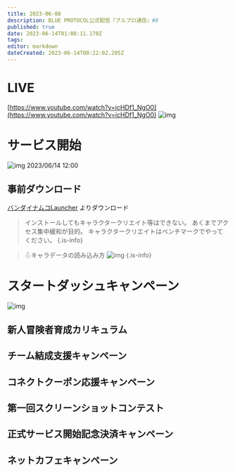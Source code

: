 ```yaml
---
title: 2023-06-08
description: BLUE PROTOCOL公式配信『ブルプロ通信』#8
published: true
date: 2023-06-14T01:08:11.170Z
tags: 
editor: markdown
dateCreated: 2023-06-14T00:22:02.205Z
---
```


# LIVE

[https://www.youtube.com/watch?v=icHDf1_NgO0](https://www.youtube.com/watch?v=icHDf1_NgO0)
![img](https://pbs.twimg.com/media/FyGJA0TacAA5w-V?format=jpg&name=small)


# サービス開始
![img](https://pbs.twimg.com/media/FyGJeHeaMAAXADu?format=jpg&name=small)
2023/06/14 12:00

## 事前ダウンロード
[バンダイナムコLauncher](https://object-bnolauncher-ct.bandainamco-ol.jp/html/download/index.html)
よりダウンロード

> インストールしてもキャラクタークリエイト等はできない。
> あくまでアクセス集中緩和が目的。
> キャラクタークリエイトはベンチマークでやってください。
{.is-info}

> ⇩キャラデータの読み込み方
> ![img](https://pbs.twimg.com/media/FyGK0fCaIAAiY9l?format=jpg&name=small)
{.is-info}

# スタートダッシュキャンペーン
![img](https://pbs.twimg.com/media/FyGLCYaaYAUInld?format=jpg&name=small)

## 新人冒険者育成カリキュラム


## チーム結成支援キャンペーン


## コネクトクーポン応援キャンペーン


## 第一回スクリーンショットコンテスト


## 正式サービス開始記念決済キャンペーン


## ネットカフェキャンペーン








